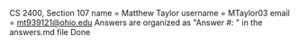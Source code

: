 CS 2400, Section 107
name = Matthew Taylor
username = MTaylor03
email = mt939121@ohio.edu
Answers are organized as "Answer #: <answer>" in the answers.md file
Done


